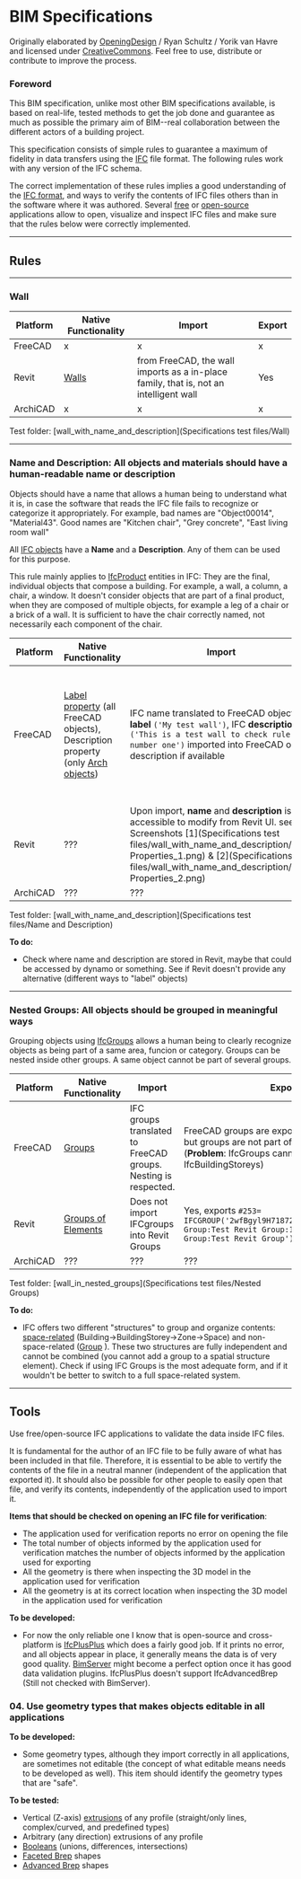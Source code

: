 # BIM Specifications

Originally elaborated by [OpeningDesign](http://www.openingdesign.com) / Ryan Schultz / Yorik van Havre and licensed under [CreativeCommons](http://creativecommons.org/licenses/by/4.0/). Feel free to use, distribute or contribute to improve the process.

### Foreword

This BIM specification, unlike most other BIM specifications available, is based on real-life, tested methods to get the job done and guarantee as much as possible the primary aim of BIM--real collaboration between the different actors of a building project.

This specification consists of simple rules to guarantee a maximum of fidelity in data transfers using the [IFC](https://en.wikipedia.org/wiki/Industry_Foundation_Classes) file format. The following rules work with any version of the IFC schema.

The correct implementation of these rules implies a good understanding of the [IFC format](http://www.buildingsmart-tech.org/ifc/IFC4x1/html/), and ways to verify the contents of IFC files others than in the software where it was authored. Several [free](http://www.ifcwiki.org/index.php/Open_Source) or [open-source](http://www.ifcwiki.org/index.php/Open_Source) applications allow to open, visualize and inspect IFC files and make sure that the rules below were correctly implemented.

---

## Rules

---

### **Wall**


| Platform                 |Native Functionality| Import | Export |
| --- | --- | --- | --- |
| FreeCAD                  |x| x| x |
| Revit                    |[Walls](https://knowledge.autodesk.com/support/revit-products/learn-explore/caas/CloudHelp/cloudhelp/2016/ENU/Revit-Model/files/GUID-9A9F7D00-A6A1-4E17-8C74-0965FDA5E007-htm.html)|from FreeCAD, the wall imports as a in-place family, that is, not an intelligent wall|Yes|
| ArchiCAD 					| x | x | x |

Test folder: [wall_with_name_and_description](Specifications test files/Wall)

---

### **Name and Description:** All objects and materials should have a human-readable name or description

Objects should have a name that allows a human being to understand what it is, in case the software that reads the IFC file fails to recognize or categorize it appropriately. For example, bad names are "Object00014", "Material43". Good names are "Kitchen chair", "Grey concrete", "East living room wall"

All [IFC objects](http://www.buildingsmart-tech.org/ifc/IFC4x1/html/schema/ifckernel/lexical/ifcroot.htm) have a **Name** and a **Description**. Any of them can be used for this purpose.

This rule mainly applies to [IfcProduct](http://www.buildingsmart-tech.org/ifc/IFC4x1/html/schema/ifckernel/lexical/ifcproduct.htm) entities in IFC: They are the final, individual objects that compose a building. For example, a wall, a column, a chair, a window. It doesn't consider objects that are part of a final product, when they are composed of multiple objects, for example a leg of a chair or a brick of a wall. It is sufficient to have the chair correctly named, not necessarily each component of the chair.

| Platform                 |Native Functionality| Import | Export |
| ------------------------ | ------ | ------ | ------ |
| FreeCAD                  |[Label property](http://www.freecadweb.org/wiki/index.php?title=Property_editor) (all FreeCAD objects), Description property (only [Arch objects](http://www.freecadweb.org/wiki/index.php?title=Arch_Module))| IFC name translated to FreeCAD object **label** ```('My test wall')```, IFC **description** ```('This is a test wall to check rule number one')``` imported into FreeCAD object description if available | FreeCAD object label exported as IFC name, FreeCAD object description, if present, exported as IFC description |
| Revit                    |???|Upon import, **name** and **description** is not accessible to modify from Revit UI. see Screenshots [1](Specifications test files/wall_with_name_and_description/Revit Properties_1.png) & [2](Specifications test files/wall_with_name_and_description/Revit Properties_2.png)      |  **Name** and **description** exports out correctly.      |
| ArchiCAD | ??? | ??? | ??? |

Test folder: [wall_with_name_and_description](Specifications test files/Name and Description)

**To do:**

* Check where name and description are stored in Revit, maybe that could be accessed by dynamo or something. See if Revit doesn't provide any alternative (different ways to "label" objects)

---

### **Nested Groups:** All objects should be grouped in meaningful ways

Grouping objects using [IfcGroups](http://www.buildingsmart-tech.org/ifc/IFC4x1/html/schema/ifckernel/lexical/ifcgroup.htm) allows a human being to clearly recognize objects as being part of a same area, funcion or category. Groups can be nested inside other groups. A same object cannot be part of several groups.

| Platform                  |Native Functionality| Import | Export |
| ------------------------ | ------ | ------ | ------ |
| FreeCAD                  |[Groups](http://www.freecadweb.org/wiki/index.php?title=Group)| IFC groups translated to FreeCAD groups. Nesting is respected. | FreeCAD groups are exported to IFC groups, but groups are not part of IfcBuildingStoreys (**Problem**: IfcGroups cannot be nested into IfcBuildingStoreys) |
| Revit                    |[Groups of Elements](https://knowledge.autodesk.com/support/revit-products/learn-explore/caas/CloudHelp/cloudhelp/2016/ENU/Revit-Model/files/GUID-52612B0F-43AA-47AF-A76C-BB0E3DD24E34-htm.html)|   Does not import IFCgroups into Revit Groups     |  Yes, exports ```#253= IFCGROUP('2wfBgyl9H71872FVeaZPs0',#41,'Model Group:Test Revit Group:149951',$,'Model Group:Test Revit Group');``` |
| ArchiCAD | ??? | ??? | ??? |

Test folder: [wall_in_nested_groups](Specifications test files/Nested Groups)

**To do:**

* IFC offers two different "structures" to group and organize contents: [space-related](http://www.buildingsmart-tech.org/ifc/IFC4x1/html/schema/ifcproductextension/lexical/ifcrelcontainedinspatialstructure.htm) (Building->BuildingStorey->Zone->Space) and non-space-related ([Group](http://www.buildingsmart-tech.org/ifc/IFC4x1/html/schema/ifckernel/lexical/ifcgroup.htm) ). These two structures are fully independent and cannot be combined (you cannot add a group to a spatial structure element). Check if using IFC Groups is the most adequate form, and if it wouldn't be better to switch to a full space-related system.


---

## Tools
Use free/open-source IFC applications to validate the data inside IFC files.

It is fundamental for the author of an IFC file to be fully aware of what has been included in that file. Therefore, it is essential to be able to vertify the contents of the file in a neutral manner (independent of the application that exported it). It should also be possible for other people to easily open that file, and verify its contents, independently of the application used to import it.

**Items that should be checked on opening an IFC file for verification**:

* The application used for verification reports no error on opening the file
* The total number of objects informed by the application used for verification matches the number of objects informed by the application used for exporting
* All the geometry is there when inspecting the 3D model in the application used for verification
* All the geometry is at its correct location when inspecting the 3D model in the application used for verification

**To be developed:**

* For now the only reliable one I know that is open-source and cross-platform is [IfcPlusPlus](http://www.ifcplusplus.com/) which does a fairly good job. If it prints no error, and all objects appear in place, it generally means the data is of very good quality. [BimServer](http://bimserver.org/) might become a perfect option once it has good data validation plugins. IfcPlusPlus doesn't support IfcAdvancedBrep (Still not checked with BimServer).

### 04. Use geometry types that makes objects editable in all applications

**To be developed:**

* Some geometry types, although they import correctly in all applications, are sometimes not editable (the concept of what editable means needs to be developed as well). This item should identify the geometry types that are "safe".

**To be tested:**

* Vertical (Z-axis) [extrusions](http://www.buildingsmart-tech.org/ifc/IFC4/final/html/schema/ifcgeometricmodelresource/lexical/ifcextrudedareasolid.htm) of any profile (straight/only lines, complex/curved, and predefined types)
* Arbitrary (any direction) extrusions of any profile
* [Booleans](http://www.buildingsmart-tech.org/ifc/IFC4/final/html/schema/ifcgeometricmodelresource/lexical/ifcbooleanresult.htm) (unions, differences, intersections)
* [Faceted Brep](http://www.buildingsmart-tech.org/ifc/IFC4/final/html/schema/ifcgeometricmodelresource/lexical/ifcfacetedbrep.htm) shapes
* [Advanced Brep](http://www.buildingsmart-tech.org/ifc/IFC4/final/html/schema/ifcgeometricmodelresource/lexical/ifcadvancedbrep.htm) shapes


<!-- Table Template

| Platform                 |Native Functionality| Import | Export |
| --- | --- | --- | --- |
| FreeCAD                  |x| x| x |
| Revit                    |x|x|x|
| ArchiCAD 					| x | x | x |

-->


